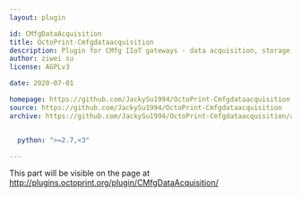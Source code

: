 ```yaml
---
layout: plugin

id: CMfgDataAcquisition
title: OctoPrint-Cmfgdataacquisition
description: Plugin for CMfg IIoT gateways - data acquisition, storage, and display
author: ziwei su
license: AGPLv3

date: 2020-07-01

homepage: https://github.com/JackySu1994/OctoPrint-Cmfgdataacquisition
source: https://github.com/JackySu1994/OctoPrint-Cmfgdataacquisition
archive: https://github.com/JackySu1994/OctoPrint-Cmfgdataacquisition/archive/master.zip


  python: ">=2.7,<3"

---
```

This part will be visible on the page at
http://plugins.octoprint.org/plugin/CMfgDataAcquisition/
